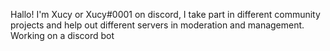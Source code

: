 Hallo! I'm Xucy or Xucy#0001 on discord, I take part in different community projects and help out different servers in moderation and management.
Working on a discord bot

<!---
XucyXi/XucyXi is a ✨ special ✨ repository because its `README.md` (this file) appears on your GitHub profile.
You can click the Preview link to take a look at your changes.
--->
